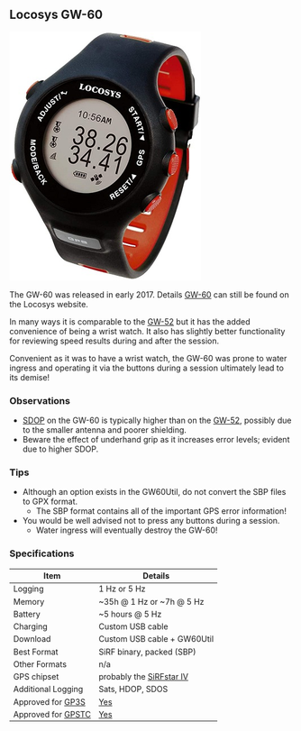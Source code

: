 ## Locosys GW-60

![apex-pro](img/gw-60.jpg)



The GW-60 was released in early 2017. Details [GW-60](https://www.locosystech.com/en/product/GPS-Doppler-Watch-GW-60/gps-watch-gw-60.html) can still be found on the Locosys website.

In many ways it is comparable to the [GW-52](../gw-52/README.md) but it has the added convenience of being a wrist watch. It also has slightly better functionality for reviewing speed results during and after the session.

Convenient as it was to have a wrist watch, the GW-60 was prone to water ingress and operating it via the buttons during a session ultimately lead to its demise!



### Observations

- [SDOP](https://nujournal.net/estimating-accuracy-of-gps-doppler-speed-measurement-using-speed-dilution-of-precision-sdop-parameter/) on the GW-60 is typically higher than on the [GW-52](../gw-52/README.md), possibly due to the smaller antenna and poorer shielding.
- Beware the effect of underhand grip as it increases error levels; evident due to higher SDOP.



### Tips

- Although an option exists in the GW60Util, do not convert the SBP files to GPX format.
  - The SBP format contains all of the important GPS error information!
- You would be well advised not to press any buttons during a session.
  - Water ingress will eventually destroy the GW-60!



### Specifications

| Item                                                       | Details                                                      |
| ---------------------------------------------------------- | ------------------------------------------------------------ |
| Logging                                                    | 1 Hz or 5 Hz                                                 |
| Memory                                                     | ~35h @ 1 Hz or ~7h @ 5 Hz                                    |
| Battery                                                    | ~5 hours @ 5 Hz                                              |
| Charging                                                   | Custom USB cable                                             |
| Download                                                   | Custom USB cable + GW60Util                                  |
| Best Format                                                | SiRF binary, packed (SBP)                                    |
| Other Formats                                              | n/a                                                          |
| GPS chipset                                                | probably the [SiRFstar IV](https://www.qualcomm.com/products/application/automotive/positioning-solutions/sirfstar-iv-4e) |
| Additional Logging                                         | Sats, HDOP, SDOS                                             |
| Approved for [GP3S](https://www.gps-speedsurfing.com/)     | [Yes](https://www.gps-speedsurfing.com/default.aspx?mnu=item&item=gw60) |
| Approved for [GPSTC](https://www.gpsteamchallenge.com.au/) | [Yes](https://www.gpsteamchallenge.com.au/pages/rules)       |
